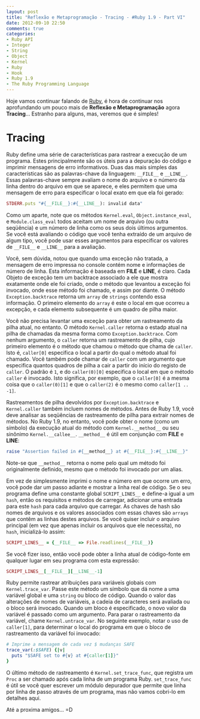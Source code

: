 ```yaml
---
layout: post
title: "Reflexão e Metaprogramação - Tracing - #Ruby 1.9 - Part VI"
date: 2012-09-10 22:50
comments: true
categories:
- Ruby API
- Integer
- String
- Object
- Kernel
- Ruby
- Hook
- Ruby 1.9
- The Ruby Programming Language
---
```


<p>Hoje vamos continuar falando de <a href="http://www.ruby-doc.org/core-1.9.2/">Ruby</a>, é hora de continuar nos aprofundando um pouco mais de
<b>Reflexão e Metaprogramação</b> agora <b>Tracing</b>... Estranho para alguns, mas, veremos que é simples!</p>

<h1>Tracing</h1>

Ruby define uma série de características para rastrear a execução de um programa. Estes principalmente são os úteis para a depuração do código e
imprimir mensagens de erro informativos. Duas das mais simples das características são as palavras-chave da linguagem: `__FILE__` e `__LINE__`.
Essas palavras-chave sempre avaliam o nome do arquivo e o número da linha dentro do arquivo em que se aparece, e eles permitem que uma mensagem de erro
para especificar o local exato em que ela foi gerado:

``` ruby __FILE__ e __LINE__
STDERR.puts "#{__FILE__}:#{__LINE__): invalid data"
```
<!--more-->
Como um aparte, note que os métodos `Kernel.eval`, `Object.instance_eval`, e `Module.class_eval` todos aceitam um nome de arquivo (ou outra seqüência) e
um número de linha como os seus dois últimos argumentos. Se você está avaliando o código que você tenha extraído de um arquivo de algum tipo, você pode
usar esses argumentos para especificar os valores de `__FILE__` e `__LINE__` para a avaliação.

Você, sem dúvida, notou que quando uma exceção não tratada, a mensagem de erro impressa no console contém nome e informações de número de linha. Esta
informação é baseada em __FILE__ e __LINE__, é claro. Cada Objeto de exceção tem um backtrace associado a ele que mostra exatamente onde ele foi criado,
onde o método que levantou a exceção foi invocado, onde esse método foi chamado, e assim por diante. O método `Exception.backtrace` retorna um `array` de
`strings` contendo essa informação. O primeiro elemento do `array` é este o local em que ocorreu a excepção, e cada elemento subsequente é um quadro de
pilha maior.

Você não precisa levantar uma exceção para obter um rastreamento da pilha atual, no entanto. O método `Kernel.caller` retorna o estadp atual na pilha de
chamadas da mesma forma como `Exception.backtrace`. Com nenhum argumento, o `caller` retorna um rastreamento de pilha, cujo primeiro elemento é o método
que chamou o método que chama de `caller`. Isto é, `caller[0]` especifica o local a partir do qual o método atual foi chamado. Você também pode chamar
de `caller` com um argumento que especifica quantos quadros de pilha a cair a partir do início do registo de `caller`. O padrão é `1`, e do 
`caller(0)[0]` especifica o local em que o método `caller` é invocado. Isto significa, por exemplo, que o `caller[0]` é a mesma coisa que o 
`caller(0)[1]` e que o `caller(2)` é o mesmo como `caller[1 .. -1]`.

Rastreamentos de pilha devolvidos por `Exception.backtrace` e `Kernel.caller` também incluem nomes de métodos. Antes de Ruby 1.9, você deve analisar as
seqüências de rastreamento de pilha para extrair nomes de métodos. No Ruby 1.9, no entanto, você pode obter o nome (como um símbolo) da execução 
atual do método com `Kernel.__method__` ou seu sinônimo `Kernel.__callee__`. `__method__` é útil em conjunção com __FILE__ e __LINE__:

``` ruby raise
raise "Assertion failed in #{__method__} at #{__FILE__}:#{__LINE__}"
```

Note-se que `__method__` retorna o nome pelo qual um método foi originalmente definido, mesmo que o método foi invocado por um alias.

Em vez de simplesmente imprimi o nome e número em que ocorre um erro, você pode dar um passo adiante e mostrar a linha real de código. Se o seu programa
define uma constante global `SCRIPT_LINES__` e define-a igual a um `hash`, então os requisitos e métodos de carregar, adicionar uma entrada para este
`hash` para cada arquivo que carregar. As chaves de hash são nomes de arquivos e os valores associados com essas chaves são `arrays` que contêm as
linhas destes arquivos. Se você quiser incluir o arquivo principal (em vez que apenas incluir os arquivos que ele necessita), no `hash`, inicializá-lo
assim:

``` ruby SCRIPT_LINES__
SCRIPT_LINES__ = {__FILE__ => File.readlines(__FILE__)}
```

Se você fizer isso, então você pode obter a linha atual de código-fonte em qualquer lugar em seu programa com esta expressão:

``` ruby SCRIPT_LINES__
SCRIPT_LINES__[__FILE__][__LINE__-1]
```

Ruby permite rastrear atribuições para variáveis globais com `Kernel.trace_var`. Passe este método um símbolo que dá nome a uma variável global e uma
`string` ou bloco de código. Quando o valor das alterações de nomes de variáveis, a cadeia de caracteres será avaliada ou o bloco será invocado. Quando
um bloco é especificado, o novo valor da variável é passado como um argumento. Para parar o rastreamento da variável, chame `Kernel.untrace_var`. No
seguinte exemplo, notar o uso de `caller[1]`, para determinar o local do programa em que o bloco de rastreamento da variável foi invocado:

``` ruby variavies globais
# Imprime a mensagem de cada vez $ mudanças SAFE
trace_var(:$SAFE) {|v|
  puts "$SAFE set to #{v} at #{caller[1]}"
}
```

O último método de rastreamento é `Kernel.set_trace_func`, que registra um `Proc` a ser chamado após cada linha de um programa Ruby. `set_trace_func` 
é útil se você quer escrever um módulo depurador que permite que linha por linha de passo através de um programa, mas não vamos cobri-lo em detalhes aqui.


Até a proxima amigos... =D